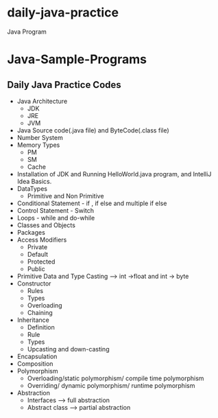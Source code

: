 # daily-java-practice
Java Program
# Java-Sample-Programs
## Daily Java Practice Codes
- Java Architecture
    - JDK
    - JRE
    - JVM
- Java Source code(.java file) and ByteCode(.class file)
- Number System
- Memory Types
    - PM
    - SM
    - Cache
- Installation of JDK and Running HelloWorld.java program, and IntelliJ Idea Basics.
- DataTypes
    - Primitive and Non Primitive
- Conditional Statement - if , if else and multiple if else
- Control Statement - Switch
- Loops - while and do-while
- Classes and Objects
- Packages
- Access Modifiers
    - Private
    - Default
    - Protected
    - Public
- Primitive Data and Type Casting --> int ->float and int -> byte
- Constructor
    - Rules
    - Types
    - Overloading
    - Chaining
- Inheritance
    - Definition
    - Rule
    - Types
    - Upcasting and down-casting
- Encapsulation
- Composition
- Polymorphism
    - Overloading/static polymorphism/ compile time polymorphism
    - Overriding/ dynamic polymorphism/ runtime polymorphism
- Abstraction
    - Interfaces --> full abstraction
    - Abstract class --> partial abstraction